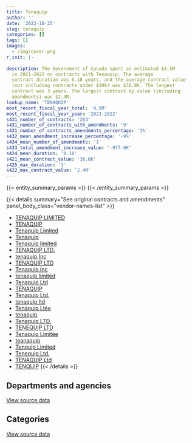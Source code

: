 ```yaml
---
title: Tenaquip
author: ''
date: '2022-10-25'
slug: tenaquip
categories: []
tags: []
images:
  - /img/cover.png
r_init: |-
  
description: The Government of Canada spent an estimated $4.5M
  in 2021-2022 on contracts with Tenaquip. The average
  contract duration was 0.18 years, and the average contract value
  (not including contracts under $10k) was $36.0K. The longest
  contract was 3 years. The largest contract by value (including
  amendments) was $2.4M.
lookup_name: 'TENAQUIP'
most_recent_fiscal_year_total: '4.5M'
most_recent_fiscal_year_year: '2021-2022'
s431_number_of_contracts: '263'
s431_number_of_contracts_with_amendments: '9'
s431_number_of_contracts_amendments_percentage: '3%'
s432_mean_amendment_increase_percentage: '-9%'
s434_mean_number_of_amendments: '1'
s433_total_amendment_increase_value: '-977.9K'
s424_mean_duration: '0.18'
s421_mean_contract_value: '36.0K'
s425_max_duration: '3'
s422_max_contract_value: '2.4M'
---
```


<script src="/rmarkdown-libs/htmlwidgets/htmlwidgets.js"></script>
<link href="/rmarkdown-libs/datatables-css/datatables-crosstalk.css" rel="stylesheet" />
<script src="/rmarkdown-libs/datatables-binding/datatables.js"></script>
<script src="/rmarkdown-libs/jquery/jquery-3.6.0.min.js"></script>
<link href="/rmarkdown-libs/dt-core-bootstrap/css/dataTables.bootstrap.min.css" rel="stylesheet" />
<link href="/rmarkdown-libs/dt-core-bootstrap/css/dataTables.bootstrap.extra.css" rel="stylesheet" />
<script src="/rmarkdown-libs/dt-core-bootstrap/js/jquery.dataTables.min.js"></script>
<script src="/rmarkdown-libs/dt-core-bootstrap/js/dataTables.bootstrap.min.js"></script>
<link href="/rmarkdown-libs/crosstalk/css/crosstalk.min.css" rel="stylesheet" />
<script src="/rmarkdown-libs/crosstalk/js/crosstalk.min.js"></script>
<script src="/rmarkdown-libs/htmlwidgets/htmlwidgets.js"></script>
<link href="/rmarkdown-libs/datatables-css/datatables-crosstalk.css" rel="stylesheet" />
<script src="/rmarkdown-libs/datatables-binding/datatables.js"></script>
<script src="/rmarkdown-libs/jquery/jquery-3.6.0.min.js"></script>
<link href="/rmarkdown-libs/dt-core-bootstrap/css/dataTables.bootstrap.min.css" rel="stylesheet" />
<link href="/rmarkdown-libs/dt-core-bootstrap/css/dataTables.bootstrap.extra.css" rel="stylesheet" />
<script src="/rmarkdown-libs/dt-core-bootstrap/js/jquery.dataTables.min.js"></script>
<script src="/rmarkdown-libs/dt-core-bootstrap/js/dataTables.bootstrap.min.js"></script>
<link href="/rmarkdown-libs/crosstalk/css/crosstalk.min.css" rel="stylesheet" />
<script src="/rmarkdown-libs/crosstalk/js/crosstalk.min.js"></script>

{{< entity_summary_params >}}
{{< /entity_summary_params >}}

{{< details summary="See original contracts and amendments" panel_body_class="vendor-names-list" >}}
- [TENAQUIP LIMITED](https://search.open.canada.ca/en/ct/?sort=contract_value_f%20desc&page=1&search_text=%22TENAQUIP%20LIMITED%22)
- [TENAQUIP](https://search.open.canada.ca/en/ct/?sort=contract_value_f%20desc&page=1&search_text=%22TENAQUIP%22)
- [Tenaquip Limited](https://search.open.canada.ca/en/ct/?sort=contract_value_f%20desc&page=1&search_text=%22Tenaquip%20Limited%22)
- [Tenaquip](https://search.open.canada.ca/en/ct/?sort=contract_value_f%20desc&page=1&search_text=%22Tenaquip%22)
- [Tenaquip limited](https://search.open.canada.ca/en/ct/?sort=contract_value_f%20desc&page=1&search_text=%22Tenaquip%20limited%22)
- [TENAQUIP LTD.](https://search.open.canada.ca/en/ct/?sort=contract_value_f%20desc&page=1&search_text=%22TENAQUIP%20LTD.%22)
- [tenaquip Inc](https://search.open.canada.ca/en/ct/?sort=contract_value_f%20desc&page=1&search_text=%22tenaquip%20Inc%22)
- [TENAQUIP LTD](https://search.open.canada.ca/en/ct/?sort=contract_value_f%20desc&page=1&search_text=%22TENAQUIP%20LTD%22)
- [Tenaquip Inc](https://search.open.canada.ca/en/ct/?sort=contract_value_f%20desc&page=1&search_text=%22Tenaquip%20Inc%22)
- [tenaquip limited](https://search.open.canada.ca/en/ct/?sort=contract_value_f%20desc&page=1&search_text=%22tenaquip%20limited%22)
- [Tenaquip Ltd](https://search.open.canada.ca/en/ct/?sort=contract_value_f%20desc&page=1&search_text=%22Tenaquip%20Ltd%22)
- [TÉNAQUIP](https://search.open.canada.ca/en/ct/?sort=contract_value_f%20desc&page=1&search_text=%22T%c3%89NAQUIP%22)
- [Tenaquip Ltd.](https://search.open.canada.ca/en/ct/?sort=contract_value_f%20desc&page=1&search_text=%22Tenaquip%20Ltd.%22)
- [tenaquip ltd](https://search.open.canada.ca/en/ct/?sort=contract_value_f%20desc&page=1&search_text=%22tenaquip%20ltd%22)
- [Tenaquip Ltée](https://search.open.canada.ca/en/ct/?sort=contract_value_f%20desc&page=1&search_text=%22Tenaquip%20Lt%c3%a9e%22)
- [tenaquip](https://search.open.canada.ca/en/ct/?sort=contract_value_f%20desc&page=1&search_text=%22tenaquip%22)
- [Tenaquip LTD.](https://search.open.canada.ca/en/ct/?sort=contract_value_f%20desc&page=1&search_text=%22Tenaquip%20LTD.%22)
- [TENEQUIP LTD](https://search.open.canada.ca/en/ct/?sort=contract_value_f%20desc&page=1&search_text=%22TENEQUIP%20LTD%22)
- [Tenaquip Limitée](https://search.open.canada.ca/en/ct/?sort=contract_value_f%20desc&page=1&search_text=%22Tenaquip%20Limit%c3%a9e%22)
- [teanaquip](https://search.open.canada.ca/en/ct/?sort=contract_value_f%20desc&page=1&search_text=%22teanaquip%22)
- [Tenquip Limited](https://search.open.canada.ca/en/ct/?sort=contract_value_f%20desc&page=1&search_text=%22Tenquip%20Limited%22)
- [Tenequip Ltd.](https://search.open.canada.ca/en/ct/?sort=contract_value_f%20desc&page=1&search_text=%22Tenequip%20Ltd.%22)
- [TENAQUIP Ltd](https://search.open.canada.ca/en/ct/?sort=contract_value_f%20desc&page=1&search_text=%22TENAQUIP%20Ltd%22)
- [TENQUIP](https://search.open.canada.ca/en/ct/?sort=contract_value_f%20desc&page=1&search_text=%22TENQUIP%22)
{{< /details >}}

## Departments and agencies

<div id="htmlwidget-1" style="width:100%;height:auto;" class="datatables html-widget"></div>
<script type="application/json" data-for="htmlwidget-1">{"x":{"style":"bootstrap","filter":"none","vertical":false,"data":[["<a href=\"/departments/aafc-aac/\">Agriculture and Agri-Food Canada<\/a>","<a href=\"/departments/cbsa-asfc/\">Canada Border Services Agency<\/a>","<a href=\"/departments/cfia-acia/\">Canadian Food Inspection Agency<\/a>","<a href=\"/departments/csc-scc/\">Correctional Service of Canada<\/a>","<a href=\"/departments/dfatd-maecd/\">Global Affairs Canada<\/a>","<a href=\"/departments/dfo-mpo/\">Fisheries and Oceans Canada<\/a>","<a href=\"/departments/dnd-mdn/\">National Defence<\/a>","<a href=\"/departments/ec/\">Environment and Climate Change Canada<\/a>","<a href=\"/departments/irb-cisr/\">Immigration and Refugee Board of Canada<\/a>","<a href=\"/departments/isc-sac/\">Indigenous Services Canada<\/a>","<a href=\"/departments/nrcan-rncan/\">Natural Resources Canada<\/a>","<a href=\"/departments/pc/\">Parks Canada<\/a>","<a href=\"/departments/phac-aspc/\">Public Health Agency of Canada<\/a>","<a href=\"/departments/pwgsc-tpsgc/\">Public Services and Procurement Canada<\/a>","<a href=\"/departments/rcmp-grc/\">Royal Canadian Mounted Police<\/a>","<a href=\"/departments/statcan/\">Statistics Canada<\/a>","<a href=\"/departments/tc/\">Transport Canada<\/a>"],[null,null,null,88598.02,15741.08,23831.45,1052931.9,null,null,null,52150.5,null,null,44596.07,13302.51,null,null],[null,null,null,null,null,76078.75,690468.52,null,null,null,24053.97,10343,37755.36,68522.4,null,11469.45,53884.49],[null,10615.22,null,null,10273.4,41181.74,1153970.7,23814.25,21326.44,13549.27,null,null,1677851.07,159.42,35668.41,null,13108],[24004.9,2158.32,13500.09,39700.01,null,221095.36,3203906.72,null,null,null,41471.65,null,879350.84,null,40284.97,null,19750.41]],"container":"<table class=\"table table-striped table-hover row-border order-column display\">\n  <thead>\n    <tr>\n      <th>Department<\/th>\n      <th>2018-2019<\/th>\n      <th>2019-2020<\/th>\n      <th>2020-2021<\/th>\n      <th>2021-2022<\/th>\n    <\/tr>\n  <\/thead>\n<\/table>","options":{"order":[[4,"desc"]],"pageLength":10,"autoWidth":true,"columnDefs":[{"targets":1,"render":"function(data, type, row, meta) {\n    return type !== 'display' ? data : DTWidget.formatCurrency(data, \"$\", 2, 3, \",\", \".\", true, null);\n  }"},{"targets":2,"render":"function(data, type, row, meta) {\n    return type !== 'display' ? data : DTWidget.formatCurrency(data, \"$\", 2, 3, \",\", \".\", true, null);\n  }"},{"targets":3,"render":"function(data, type, row, meta) {\n    return type !== 'display' ? data : DTWidget.formatCurrency(data, \"$\", 2, 3, \",\", \".\", true, null);\n  }"},{"targets":4,"render":"function(data, type, row, meta) {\n    return type !== 'display' ? data : DTWidget.formatCurrency(data, \"$\", 2, 3, \",\", \".\", true, null);\n  }"},{"width":"16%","targets":[1,2,3,4]},{"className":"dt-right","targets":[1,2,3,4]}],"orderClasses":false}},"evals":["options.columnDefs.0.render","options.columnDefs.1.render","options.columnDefs.2.render","options.columnDefs.3.render"],"jsHooks":[]}</script>
<p class="text-right">
<a href="https://github.com/GoC-Spending/contracts-data/tree/main/data/out/vendors/tenaquip/summary_by_fiscal_year_by_department.csv" class="source-data-link btn btn-link">View source data</a>
</p>

## Categories

<div id="htmlwidget-2" style="width:100%;height:auto;" class="datatables html-widget"></div>
<script type="application/json" data-for="htmlwidget-2">{"x":{"style":"bootstrap","filter":"none","vertical":false,"data":[["<a href=\"/categories/facilities_and_construction/\">Facilities and construction<\/a>","<a href=\"/categories/office_management/\">Office management<\/a>","<a href=\"/categories/defence/\">Defence<\/a>","<a href=\"/categories/professional_services/\">Professional services<\/a>","<a href=\"/categories/information_technology/\">Information technology<\/a>","<a href=\"/categories/medical/\">Medical<\/a>","<a href=\"/categories/transportation_and_logistics/\">Transportation and logistics<\/a>","<a href=\"/categories/industrial_products_and_services/\">Industrial products and services<\/a>","<a href=\"/categories/human_capital/\">Human capital<\/a>"],[null,101107.66,122103.37,14952.09,null,22050.67,null,1030937.73,null],[null,65157.45,122801.66,null,56353.16,37755.36,19725.59,670782.73,null],[37353.86,84940.38,202142.35,null,24294.97,1712559.07,null,915419.29,24808.02],[null,155501.92,44706.82,null,34496.75,912447.66,21990.83,3316079.28,null]],"container":"<table class=\"table table-striped table-hover row-border order-column display\">\n  <thead>\n    <tr>\n      <th>Category<\/th>\n      <th>2018-2019<\/th>\n      <th>2019-2020<\/th>\n      <th>2020-2021<\/th>\n      <th>2021-2022<\/th>\n    <\/tr>\n  <\/thead>\n<\/table>","options":{"order":[[4,"desc"]],"dom":"t","pageLength":30,"autoWidth":true,"columnDefs":[{"targets":1,"render":"function(data, type, row, meta) {\n    return type !== 'display' ? data : DTWidget.formatCurrency(data, \"$\", 2, 3, \",\", \".\", true, null);\n  }"},{"targets":2,"render":"function(data, type, row, meta) {\n    return type !== 'display' ? data : DTWidget.formatCurrency(data, \"$\", 2, 3, \",\", \".\", true, null);\n  }"},{"targets":3,"render":"function(data, type, row, meta) {\n    return type !== 'display' ? data : DTWidget.formatCurrency(data, \"$\", 2, 3, \",\", \".\", true, null);\n  }"},{"targets":4,"render":"function(data, type, row, meta) {\n    return type !== 'display' ? data : DTWidget.formatCurrency(data, \"$\", 2, 3, \",\", \".\", true, null);\n  }"},{"width":"16%","targets":[1,2,3,4]},{"className":"dt-right","targets":[1,2,3,4]}],"orderClasses":false,"lengthMenu":[10,25,30,50,100]}},"evals":["options.columnDefs.0.render","options.columnDefs.1.render","options.columnDefs.2.render","options.columnDefs.3.render"],"jsHooks":[]}</script>
<p class="text-right">
<a href="https://github.com/GoC-Spending/contracts-data/tree/main/data/out/vendors/tenaquip/summary_by_fiscal_year_by_category.csv" class="source-data-link btn btn-link">View source data</a>
</p>
